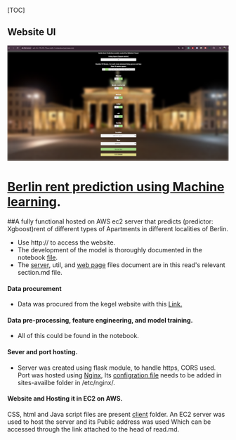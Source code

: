 [TOC]

## Website UI
![Website UI](client/image/Screenshot%202024-06-03%20214951.png)
# [Berlin rent prediction using Machine learning](http://ec2-16-170-235-79.eu-north-1.compute.amazonaws.com "Berlin rent prediction using Machine learning").
##A fully functional hosted on AWS ec2 server that predicts (predictor: Xgboost)rent of different types of Apartments in different localities of Berlin.
- Use http:// to access the website.
- The development of the model is thoroughly documented in the notebook [file](model/berlin.ipynb "file").
- The [server](server "server"), util, and [web page](client "web page") files document are in this read's relevant section.md file.

#### Data procurement
- Data was procured from the kegel website with  this [Link.](https://www.kaggle.com/datasets/corrieaar/apartment-rental-offers-in-germany "Link.")
#### Data pre-processing, feature engineering, and model training.
- All of this could be found in the notebook.
#### Sever and port hosting.
- Server was created using flask module, to handle https, CORS used. Port was hosted using [Nginx](httphttps://nginx.org/en/download.html:// "Nginx"), Its [configration file](nignix_file "configration file") needs to be added in sites-availbe folder in /etc/nginx/.

#### Website and Hosting it in EC2 on AWS.
CSS, html and Java script files are present [client](client "client") folder. 
An EC2 server was used to host the server and its Public address was used Which can be accessed through the link attached to the head of read.md.
